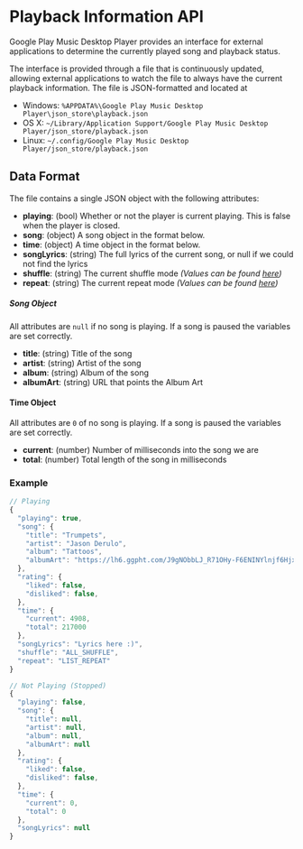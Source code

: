 # Playback Information API

Google Play Music Desktop Player provides an interface for external
applications to determine the currently played song and playback status.

The interface is provided through a file that is continuously updated,
allowing external applications to watch the file to always have the
current playback information. The file is JSON-formatted and located at
* Windows: `%APPDATA%\Google Play Music Desktop Player\json_store\playback.json`
* OS X: `~/Library/Application Support/Google Play Music Desktop Player/json_store/playback.json`
* Linux: `~/.config/Google Play Music Desktop Player/json_store/playback.json`

## Data Format

The file contains a single JSON object with the following attributes:
- **playing**: (bool) Whether or not the player is current playing.  This is false when the player is closed.
- **song**: (object) A song object in the format below.
- **time**: (object) A time object in the format below.
- **songLyrics**: (string) The full lyrics of the current song, or null if we could not find the lyrics
- **shuffle**: (string) The current shuffle mode *(Values can be found [here](https://github.com/gmusic-utils/gmusic.js#playbackgetshuffle))*
- **repeat**: (string) The current repeat mode *(Values can be found [here](https://github.com/gmusic-utils/gmusic.js#playbackgetrepeat))*

##### Song Object
All attributes are `null` if no song is playing.  If a song is paused the variables are set correctly.
- **title**: (string)  Title of the song
- **artist**: (string) Artist of the song
- **album**: (string) Album of the song
- **albumArt**: (string) URL that points the Album Art

#### Time Object
All attributes are `0` of no song is playing.  If a song is paused the variables are set correctly.
- **current**: (number) Number of milliseconds into the song we are
- **total**: (number) Total length of the song in milliseconds

### Example

```js
// Playing
{
  "playing": true,
  "song": {
    "title": "Trumpets",
    "artist": "Jason Derulo",
    "album": "Tattoos",
    "albumArt": "https://lh6.ggpht.com/J9gNObbLJ_R71OHy-F6ENINYlnjf6Hjx_dw4RV0GLSTH1zrDEFSeRcW_Kf2fTws0swmOXwot=s90-c-e100"
  },
  "rating": {
    "liked": false,
    "disliked": false,
  },
  "time": {
    "current": 4908,
    "total": 217000
  },
  "songLyrics": "Lyrics here :)",
  "shuffle": "ALL_SHUFFLE",
  "repeat": "LIST_REPEAT"
}

// Not Playing (Stopped)
{
  "playing": false,
  "song": {
    "title": null,
    "artist": null,
    "album": null,
    "albumArt": null
  },
  "rating": {
    "liked": false,
    "disliked": false,
  },
  "time": {
    "current": 0,
    "total": 0
  },
  "songLyrics": null
}
```
